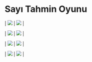
# Sayı Tahmin Oyunu

| ![](https://github.com/yusufziyayildirim/FLO-Bootcamp/assets/101952885/a2f62a0a-4144-467b-adf2-1cbde5af4673) | ![](https://github.com/yusufziyayildirim/FLO-Bootcamp/assets/101952885/1fb530ba-f9a1-4f56-9681-b29546484392) |

| ![](https://github.com/yusufziyayildirim/FLO-Bootcamp/assets/101952885/e32a5348-7090-418c-be99-98e75f6b4894) | ![](https://github.com/yusufziyayildirim/FLO-Bootcamp/assets/101952885/d1bf1b19-d16c-462e-ab11-24c41165e0bf) |

| ![](https://github.com/yusufziyayildirim/FLO-Bootcamp/assets/101952885/e5a4684a-4ba2-4c85-b58f-aa4becf79711) | ![](https://github.com/yusufziyayildirim/FLO-Bootcamp/assets/101952885/527998d4-d684-4d87-93a0-539deee5d97b) |

| ![](https://github.com/yusufziyayildirim/FLO-Bootcamp/assets/101952885/765f923f-b309-4c6b-8ece-f485c87539e7) | ![](https://github.com/yusufziyayildirim/FLO-Bootcamp/assets/101952885/34a5560a-40c3-4508-a8e4-a34e4192eefd) |


